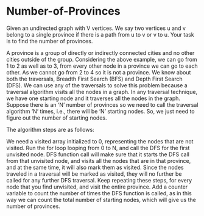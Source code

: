 # Number-of-Provinces
Given an undirected graph with V vertices. We say two vertices u and v belong to a single province if there is a path from u to v or v to u. Your task is to find the number of provinces.

A province is a group of directly or indirectly connected cities and no other cities outside of the group. Considering the above example, we can go from 1 to 2 as well as to 3, from every other node in a province we can go to each other. As we cannot go from 2 to 4 so it is not a province. We know about both the traversals, Breadth First Search (BFS) and Depth First Search (DFS). We can use any of the traversals to solve this problem because a traversal algorithm visits all the nodes in a graph. In any traversal technique, we have one starting node and it traverses all the nodes in the graph. Suppose there is an ‘N’ number of provinces so we need to call the traversal algorithm ‘N‘ times, i.e., there will be ‘N’ starting nodes. So, we just need to figure out the number of starting nodes.

The algorithm steps are as follows:

We need a visited array initialized to 0, representing the nodes that are not visited.
Run the for loop looping from 0 to N, and call the DFS for the first unvisited node. 
DFS function call will make sure that it starts the DFS call from that unvisited node, and visits all the nodes that are in that province, and at the same time, it will also mark them as visited. 
Since the nodes traveled in a traversal will be marked as visited, they will no further be called for any further DFS traversal. 
Keep repeating these steps, for every node that you find unvisited, and visit the entire province. 
Add a counter variable to count the number of times the DFS function is called, as in this way we can count the total number of starting nodes, which will give us the number of provinces.
